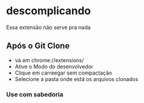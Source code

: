 # descomplicando
Essa extensão não serve pra nada

## Após o Git Clone 
- vá em chrome://extensions/
- Ative o Modo do desenvolvedor
- Clique em carreegar sem compactação
- Selecione a pasta onde está os arquivos clonados

### Use com sabedoria
